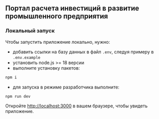 ## Портал расчета инвестиций в развитие промышленного предприятия

### Локальный запуск

Чтобы запустить приложение локально, нужно:

- добавить ссылки на базу данных в файл `.env`, следуя примеру в `.env.example`
- установить node.js >= 18 версии
- выполните установку пакетов:

```bash
npm i
```

- для запуска в режиме разработчика выполните:

```bash
npm run dev
```

Откройте [http://localhost:3000](http://localhost:3000) в вашем браузере, чтобы увидеть приложение.
